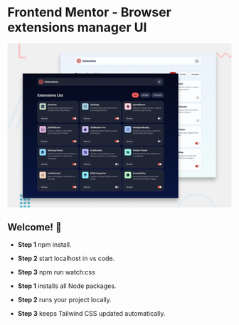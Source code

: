# Frontend Mentor - Browser extensions manager UI

![Design preview for the Browser extensions manager UI coding challenge](./preview.jpg)

## Welcome! 👋

- **Step 1** npm install.  
- **Step 2** start localhost in vs code.  
- **Step 3** npm run watch:css

- **Step 1** installs all Node packages.  
- **Step 2** runs your project locally.  
- **Step 3** keeps Tailwind CSS updated automatically.  
